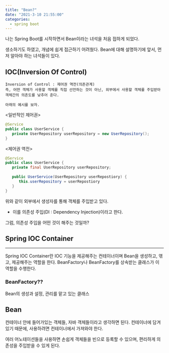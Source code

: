 ```yaml
---
title: "Bean?"
date: "2021-3-10 21:55:00"
categories:
  - spring boot
---
```


나는 Spring Boot를 시작하면서 Bean이라는 녀석을 처음 접하게 되었다.

생소하기도 하였고, 개념에 쉽게 접근하기 어려웠다.
Bean에 대해 설명하기에 앞서, 먼저 알아야 하는 녀석들이 있다.

## IOC(Inversion Of Control)

	Inversion of Control : 제어권 역전(의존관계)
    즉, 어떤 객체가 사용할 객체를 직접 선언하는 것이 아닌, 외부에서 사용할 객체를 주입받아
    객체간의 의존도를 낮추어 준다.
    
	아래의 예시를 보자.
    
   <일반적인 제어권>
   ```java
   @Service
   public class UserService {
      private UserRepository userRepository = new UserRepository();
   }
   ```
  <제어권 역전>
   ```java
   @Service
   public class UserService {
      private final UserRepository userRepository;
      
      public UserService(UserRepository userRepostiory) {
         this.userRepository = userRepostiory
      }
   }
   ```
  위와 같이 외부에서 생성자를 통해 객체를 주입받고 있다.
  * 이를 의존성 주입(DI : Dependency Injection)이라고 한다.
  
  그럼, 의존성 주입을 어떤 것이 해주는 것일까?
  

  ## Spring IOC Container
  -----------------------------------------------
  Spring IOC Container란 IOC 기능을 제공해주는 컨테이너이며
  Bean을 생성하고, 엮고, 제공해주는 역할을 한다.
  BeanFactory나 BeanFactory를 상속받는 클래스가 이 역할을 수행한다.
  ### BeanFactory??
  Bean의 생성과 설정, 관리를 맡고 있는 클래스
  ## Bean
  컨테이너 안에 들어가있는 객체들, 자바 객체들이라고 생각하면 된다.
  컨테이너에 담겨있기 때문에, 사용하려면 컨테이너에서 가져와야 한다.
  
  여러 어노테이션들을 사용하면 손쉽게 객체들을 빈으로 등록할 수 있으며,
  편리하게 의존성을 주입받을 수 있게 된다.
